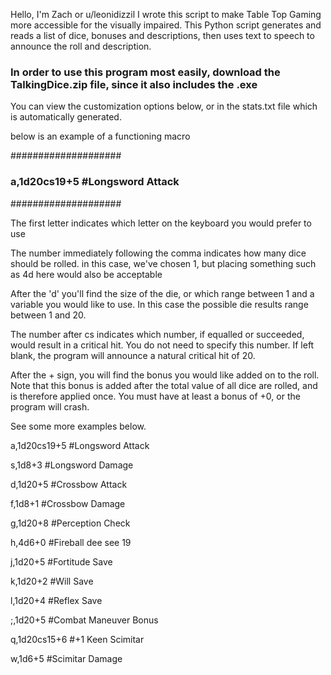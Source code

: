 Hello, I'm Zach or u/leonidizzil
I wrote this script to make Table Top Gaming more accessible for the visually impaired. This Python script generates and reads a list of dice, bonuses and descriptions, then uses text to speech to announce the roll and description.

### In order to use this program most easily, download the TalkingDice.zip file, since it also includes the .exe

You can view the customization options below, or in the stats.txt file which is automatically generated.


below is an example of a functioning macro

####################
###	a,1d20cs19+5 #Longsword Attack
####################

The first letter indicates which letter on the keyboard you would prefer to use

The number immediately following the comma indicates how many dice should be rolled. in this case, we've chosen 1, but 
placing something such as 4d here would also be acceptable

After the 'd' you'll find the size of the die, or which range between 1 and a variable you would like to use. In this case
the possible die results range between 1 and 20.

The number after cs indicates which number, if equalled or succeeded, would result in a critical hit. You do not need to
specify this number. If left blank, the program will announce a natural critical hit of 20.

After the + sign, you will find the bonus you would like added on to the roll. Note that this bonus is added after the
total value of all dice are rolled, and is therefore applied once. You must have at least a bonus of +0, or the program will
crash.

See some more examples below.




a,1d20cs19+5 #Longsword Attack

s,1d8+3 #Longsword Damage

d,1d20+5 #Crossbow Attack

f,1d8+1 #Crossbow Damage

g,1d20+8 #Perception Check

h,4d6+0 #Fireball dee see 19

j,1d20+5 #Fortitude Save

k,1d20+2 #Will Save

l,1d20+4 #Reflex Save

;,1d20+5 #Combat Maneuver Bonus



q,1d20cs15+6 #+1 Keen Scimitar

w,1d6+5 #Scimitar Damage
